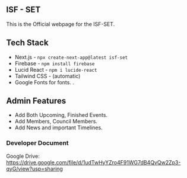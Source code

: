

## ISF -  SET 

This is the Official webpage for the ISF-SET. 

## Tech Stack

- Next.js - ``` npx create-next-app@latest isf-set ```
-  Firebase -  ``` npm install firebase ```
- Lucid React - ``` npm i lucide-react ```
-  Tailwind CSS - (automatic)
-  Google Fonts for fonts. .



## Admin Features

 - Add Both Upcoming, Finished Events.
 - Add Members, Council Members.
 - Add News and important Timelines.
   
### Developer Document 

Google Drive: https://drive.google.com/file/d/1udTwHyYZro4F91WG7dB4QvQw2Zp3-qyG/view?usp=sharing
